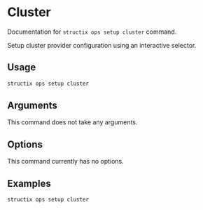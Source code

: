# Cluster

Documentation for `structix ops setup cluster` command.

Setup cluster provider configuration using an interactive selector.

## Usage

```bash
structix ops setup cluster
```

## Arguments

This command does not take any arguments.

## Options

This command currently has no options.

## Examples

```bash
structix ops setup cluster
```